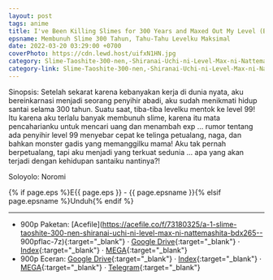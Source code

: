 ```yaml
---
layout: post
tags: anime
title: I've Been Killing Slimes for 300 Years and Maxed Out My Level (BD) - S1 Batch ID Subtitle
epsname: Membunuh Slime 300 Tahun, Tahu-Tahu Levelku Maksimal
date: 2022-03-20 03:29:00 +0700
coverPhoto: https://cdn.lewd.host/uifxN1HN.jpg
category: Slime-Taoshite-300-nen,-Shiranai-Uchi-ni-Level-Max-ni-Nattemashita-bd
category-link: Slime-Taoshite-300-nen,-Shiranai-Uchi-ni-Level-Max-ni-Nattemashita
---
```


Sinopsis: Setelah sekarat karena kebanyakan kerja di dunia nyata, aku bereinkarnasi menjadi seorang penyihir abadi, aku sudah menikmati hidup santai selama 300 tahun. Suatu saat, tiba-tiba levelku mentok ke level 99! Itu karena aku terlalu banyak membunuh slime, karena itu mata pencaharianku untuk mencari uang dan menambah exp ... rumor tentang ada penyihir level 99 menyebar cepat ke telinga petualang, naga, dan bahkan monster gadis yang memanggilku mama!
Aku tak pernah berpetualang, tapi aku menjadi yang terkuat sedunia ... apa yang akan terjadi dengan kehidupan santaiku nantinya?!

Soloyolo: Noromi

{% if page.eps %}E{{ page.eps }} - {{ page.epsname }}{% elsif page.epsname %}Unduh{% endif %}

---
- 900p Paketan: [Acefile](https://acefile.co/f/73180325/a-1-slime-taoshite-300-nen-shiranai-uchi-ni-level-max-ni-nattemashita-bdx265-- 900pflac-7z){:target="_blank"} &middot; [Google Drive](https://drive.google.com/file/d/1uyngHnDfip4VVLPUR6cpkT19SW8w6enG/view?usp=share_link){:target="_blank"} &middot; [Index](https://proyek.a-1ddl.workers.dev/1:/%5BA-1%5D%20Slime%20Taoshite%20300-nen,%20Shiranai%20Uchi%20ni%20Level%20Max%20ni%20Nattemashita%20%5BBD%5D%5Bx265%20900p%5D%5BFLAC%5D.7z){:target="_blank"} &middot; [MEGA](https://mega.nz/file/F3xRVYQQ#4UKuqLb9a-T0aVG0qcHiRM3lU71TUWqYRItMiKhSvFY){:target="_blank"}<br>
- 900p Eceran: [Google Drive](https://drive.google.com/drive/folders/1-Fy3RW1C1F-OfM-7e6pshtdWkALHrtir?usp=sharing){:target="_blank"} &middot; [Index](https://proyek.a-1ddl.workers.dev/0:/Musim%20Semi%202021/%5BBD%5D/%5BA-1%5D%20Slime%20Taoshite%20300-nen,%20Shiranai%20Uchi%20ni%20Level%20Max%20ni%20Nattemashita%20%5BBD%5D%5Bx265%20900p%5D%5BFLAC%5D/){:target="_blank"} &middot; [MEGA](https://mega.nz/folder/dyRhRAbK#uYseB8TYisz0af5AZQI8gQ){:target="_blank"} &middot; [Telegram](https://t.me/a1fansub/65){:target="_blank"}
